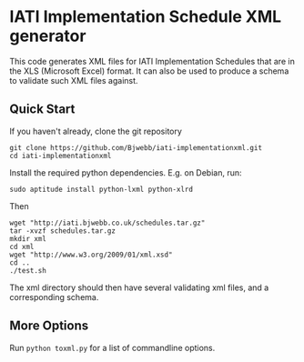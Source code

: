 IATI Implementation Schedule XML generator
==========================================

This code generates XML files for IATI Implementation Schedules
that are in the XLS (Microsoft Excel) format. It can also be used
to produce a schema to validate such XML files against.

Quick Start
-----------

If you haven't already, clone the git repository

    git clone https://github.com/Bjwebb/iati-implementationxml.git
    cd iati-implementationxml

Install the required python dependencies. E.g. on Debian, run:

    sudo aptitude install python-lxml python-xlrd

Then

    wget "http://iati.bjwebb.co.uk/schedules.tar.gz"
    tar -xvzf schedules.tar.gz
    mkdir xml
    cd xml
    wget "http://www.w3.org/2009/01/xml.xsd"
    cd ..
    ./test.sh

The xml directory should then have several validating xml files, and
a corresponding schema.

More Options
------------

Run `python toxml.py` for a list of commandline options.
